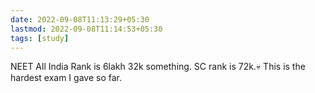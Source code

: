 ```yaml
---
date: 2022-09-08T11:13:29+05:30
lastmod: 2022-09-08T11:14:53+05:30
tags: [study]
---
```


NEET All India Rank is 6lakh 32k something. SC rank is 72k.💀 This is the hardest exam I gave so far.
